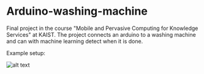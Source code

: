 # Arduino-washing-machine
Final project in the course "Mobile and Pervasive Computing for Knowledge Services" at KAIST. The project connects an arduino to a washing machine and can with machine learning detect when it is done. 

Example setup:

![alt text](https://github.com/jbitsch/Arduino-washing-machine/blob/master/test_setup.jpeg?raw=true)
